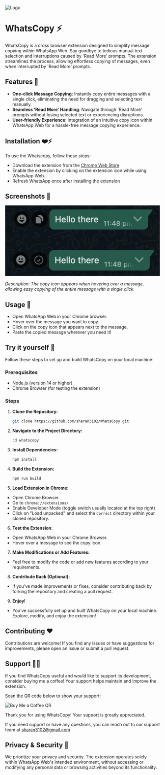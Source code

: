 
![Logo](https://raw.githubusercontent.com/sharan3102/chrome-extension/main/images/WhatsCopyLogo.png)
# WhatsCopy ⚡️

WhatsCopy is a cross browser extension designed to simplify message copying within WhatsApp Web. Say goodbye to tedious manual text selection and interruptions caused by 'Read More' prompts. The extension streamlines the process, allowing effortless copying of messages, even when interrupted by 'Read More' prompts.


## Features 🚀

- **One-click Message Copying**: Instantly copy entire messages with a single click, eliminating the need for dragging and selecting text manually.
- **Seamless 'Read More' Handling**: Navigate through 'Read More' prompts without losing selected text or experiencing disruptions.
- **User-friendly Experience**: Integration of an intuitive copy icon within WhatsApp Web for a hassle-free message copying experience.

## Installation ❤️‍⚡️

To use the Whatscopy, follow these steps:

- Download the extension from the [Chrome Web Store](https://chromewebstore.google.com/detail/whatscopy-copy-in-a-click/aiamgngfbogknhaolpplljhfjgkppkfn)
-  Enable the extension by clicking on the extension icon while using WhatsApp Web.
-  Refresh WhatsApp once after installing the extension
## Screenshots 📸


![App Screenshot](https://github.com/sharan3102/WhatsCopy/blob/main/images/screenshots.png?raw=true)


*Description: The copy icon appears when hovering over a message, allowing easy copying of the entire message with a single click.*

## Usage 🧠

- Open WhatsApp Web in your Chrome browser.
-  Hover over the message you want to copy.
- Click on the copy icon that appears next to the message.
-  Paste the copied message wherever you need it!

## Try it yourself 🤖

Follow these steps to set up and build WhatsCopy on your local machine:

### Prerequisites

- Node.js (version 14 or higher)
- Chrome Browser (for testing the extension)

### Steps

1. **Clone the Repository:**
    ```bash
    git clone https://github.com/sharan3102/WhatsCopy.git
    ```

2. **Navigate to the Project Directory:**
    ```bash
    cd whatscopy
    ```

3. **Install Dependencies:**
    ```bash
    npm install
    ```

4. **Build the Extension:**
    ```bash
    npm run build
    ```

5. **Load Extension in Chrome:**
- Open Chrome Browser
- Go to `chrome://extensions/`
- Enable Developer Mode (toggle switch usually located at the top right)
- Click on "Load unpacked" and select the `Correct` directory within your cloned repository.

6. **Test the Extension:**
- Open WhatsApp Web in your Chrome Browser.
- Hover over a message to see the copy icon.

7. **Make Modifications or Add Features:**
- Feel free to modify the code or add new features according to your requirements.

8. **Contribute Back (Optional):**
- If you've made improvements or fixes, consider contributing back by forking the repository and creating a pull request.

9. **Enjoy!**
- You've successfully set up and built WhatsCopy on your local machine. Explore, modify, and enjoy the extension!



## Contributing ❤️

Contributions are welcome! If you find any issues or have suggestions for improvements, please open an issue or submit a pull request.



## Support 🤝🏻

If you find WhatsCopy useful and would like to support its development, consider buying me a coffee! Your support helps maintain and improve the extension.

Scan the QR code below to show your support:

![Buy Me a Coffee QR](https://github.com/sharan3102/chrome-extension/blob/main/images/bmc_qr.png?raw=true)

Thank you for using WhatsCopy! Your support is greatly appreciated.


If you need support or have any questions, you can reach out to our support team at sharan3102@gmail.com


## Privacy & Security 🔐

We prioritize your privacy and security. The extension operates solely within WhatsApp Web's intended environment, without accessing or modifying any personal data or browsing activities beyond its functionality.

